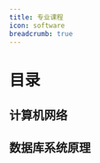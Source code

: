 ```yaml
---
title: 专业课程
icon: software
breadcrumb: true
---
```


[//]: # (## 数据可视化)

[//]: # ()
[//]: # (#### 作业)

[//]: # ()
[//]: # (> [!tip])

[//]: # (> **第一次作业地址：http://43.143.145.172:8888/tree/2nd**)

[//]: # ()
[//]: # ([numpy]&#40;&#41;)

[//]: # ()
[//]: # ([pandas]&#40;&#41;)

[//]: # ()
[//]: # ([matplotlib]&#40;&#41;)

# 目录

## 计算机网络



## 数据库系统原理
